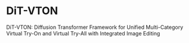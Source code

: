 # DiT-VTON
DiT-VTON: Diffusion Transformer Framework for Unified Multi-Category Virtual Try-On and Virtual Try-All with Integrated Image Editing
